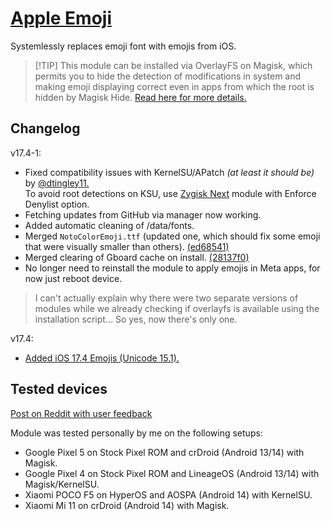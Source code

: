 # [Apple Emoji](https://emojipedia.org/apple)
Systemlessly replaces emoji font with emojis from iOS.  
>
> [!TIP]
> This module can be installed via OverlayFS on Magisk, which permits you to hide the detection of modifications in system and making emoji displaying correct even in apps from which the root is hidden by Magisk Hide. [Read here for more details.](https://github.com/HuskyDG/magic_overlayfs#magisk-overlayfs)

## Changelog
v17.4-1:
- Fixed compatibility issues with KernelSU/APatch *(at least it should be)* by [@dtingley11.](https://github.com/dtingley11)  
To avoid root detections on KSU, use [Zygisk Next](https://github.com/Dr-TSNG/ZygiskNext) module with Enforce Denylist option.
- Fetching updates from GitHub via manager now working.
- Added automatic cleaning of /data/fonts.
- Merged `NotoColorEmoji.ttf` (updated one, which should fix some emoji that were visually smaller than others). [(ed68541)](https://github.com/Keinta15/Magisk-iOS-Emoji/commit/ed6854134ea59ebc7b54e3f625b4115f3dc51794)
- Merged clearing of Gboard cache on install. [(28137f0)](https://github.com/Keinta15/Magisk-iOS-Emoji/commit/28137f0dad32a8066b1705dc6c80cd0a2a01a833)
- No longer need to reinstall the module to apply emojis in Meta apps, for now just reboot device. 
> I can't actually explain why there were two separate versions of modules while we already checking if overlayfs is available using the installation script... So yes, now there's only one.

v17.4:
- [Added iOS 17.4 Emojis (Unicode 15.1).](https://blog.emojipedia.org/ios-17-4-emoji-changelog/)

## Tested devices
[Post on Reddit with user feedback](https://www.reddit.com/r/Magisk/comments/1ca3ip1/news_ios_emojis_174/)

Module was tested personally by me on the following setups:
- Google Pixel 5 on Stock Pixel ROM and crDroid (Android 13/14) with Magisk.
- Google Pixel 4 on Stock Pixel ROM and LineageOS (Android 13/14) with Magisk/KernelSU.
- Xiaomi POCO F5 on HyperOS and AOSPA (Android 14) with KernelSU.
- Xiaomi Mi 11 on crDroid (Android 14) with Magisk.
